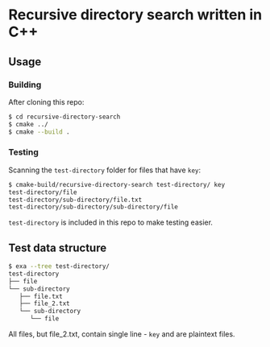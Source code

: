 # Recursive directory search written in C++
## Usage
### Building
After cloning this repo:
```sh
$ cd recursive-directory-search
$ cmake ../
$ cmake --build .
```
### Testing
Scanning the `test-directory` folder for files that have `key`:
```sh
$ cmake-build/recursive-directory-search test-directory/ key
test-directory/file
test-directory/sub-directory/file.txt
test-directory/sub-directory/sub-directory/file
```
`test-directory` is included in this repo to make testing easier.
## Test data structure
```sh
$ exa --tree test-directory/
test-directory
├── file
└── sub-directory
   ├── file.txt
   ├── file_2.txt
   └── sub-directory
      └── file
```
All files, but file_2.txt, contain single line - `key` and are plaintext files.
